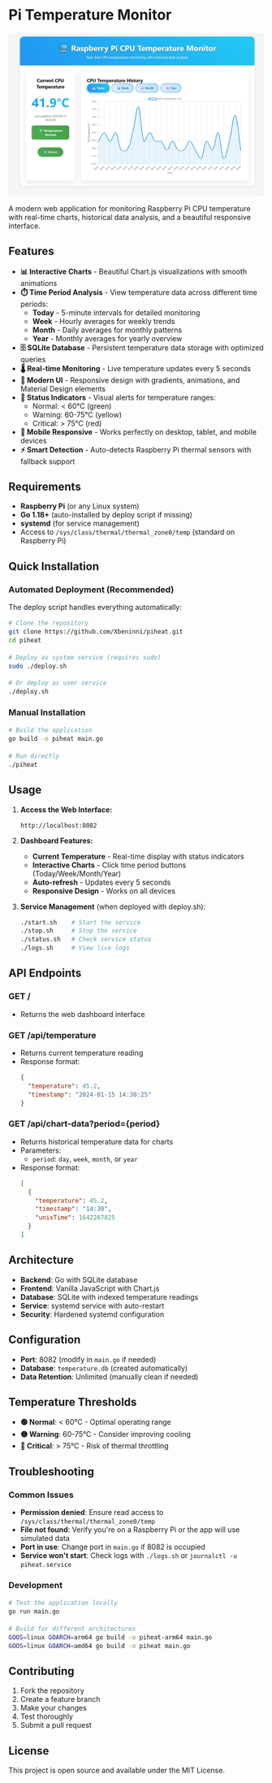 # Pi Temperature Monitor

![Pi Temperature Monitor](screenshots/piheat.jpg)

A modern web application for monitoring Raspberry Pi CPU temperature with real-time charts, historical data analysis, and a beautiful responsive interface.

## Features

- **📊 Interactive Charts** - Beautiful Chart.js visualizations with smooth animations
- **⏱️ Time Period Analysis** - View temperature data across different time periods:
  - **Today** - 5-minute intervals for detailed monitoring
  - **Week** - Hourly averages for weekly trends
  - **Month** - Daily averages for monthly patterns
  - **Year** - Monthly averages for yearly overview
- **🗄️ SQLite Database** - Persistent temperature data storage with optimized queries
- **🌡️ Real-time Monitoring** - Live temperature updates every 5 seconds
- **🎨 Modern UI** - Responsive design with gradients, animations, and Material Design elements
- **🚨 Status Indicators** - Visual alerts for temperature ranges:
  - Normal: < 60°C (green)
  - Warning: 60-75°C (yellow) 
  - Critical: > 75°C (red)
- **📱 Mobile Responsive** - Works perfectly on desktop, tablet, and mobile devices
- **⚡ Smart Detection** - Auto-detects Raspberry Pi thermal sensors with fallback support

## Requirements

- **Raspberry Pi** (or any Linux system)
- **Go 1.18+** (auto-installed by deploy script if missing)
- **systemd** (for service management)
- Access to `/sys/class/thermal/thermal_zone0/temp` (standard on Raspberry Pi)

## Quick Installation

### Automated Deployment (Recommended)

The deploy script handles everything automatically:

```bash
# Clone the repository
git clone https://github.com/Xbeninni/piheat.git
cd piheat

# Deploy as system service (requires sudo)
sudo ./deploy.sh

# Or deploy as user service
./deploy.sh
```

### Manual Installation

```bash
# Build the application
go build -o piheat main.go

# Run directly
./piheat
```

## Usage

1. **Access the Web Interface:**
   ```
   http://localhost:8082
   ```

2. **Dashboard Features:**
   - **Current Temperature** - Real-time display with status indicators
   - **Interactive Charts** - Click time period buttons (Today/Week/Month/Year)
   - **Auto-refresh** - Updates every 5 seconds
   - **Responsive Design** - Works on all devices

3. **Service Management** (when deployed with deploy.sh):
   ```bash
   ./start.sh    # Start the service
   ./stop.sh     # Stop the service  
   ./status.sh   # Check service status
   ./logs.sh     # View live logs
   ```

## API Endpoints

### GET /
- Returns the web dashboard interface

### GET /api/temperature
- Returns current temperature reading
- Response format:
  ```json
  {
    "temperature": 45.2,
    "timestamp": "2024-01-15 14:30:25"
  }
  ```

### GET /api/chart-data?period={period}
- Returns historical temperature data for charts
- Parameters:
  - `period`: `day`, `week`, `month`, or `year`
- Response format:
  ```json
  [
    {
      "temperature": 45.2,
      "timestamp": "14:30",
      "unixTime": 1642267825
    }
  ]
  ```

## Architecture

- **Backend**: Go with SQLite database
- **Frontend**: Vanilla JavaScript with Chart.js
- **Database**: SQLite with indexed temperature readings
- **Service**: systemd service with auto-restart
- **Security**: Hardened systemd configuration

## Configuration

- **Port**: 8082 (modify in `main.go` if needed)
- **Database**: `temperature.db` (created automatically)
- **Data Retention**: Unlimited (manually clean if needed)

## Temperature Thresholds

- **🟢 Normal**: < 60°C - Optimal operating range
- **🟡 Warning**: 60-75°C - Consider improving cooling
- **🔴 Critical**: > 75°C - Risk of thermal throttling

## Troubleshooting

### Common Issues

- **Permission denied**: Ensure read access to `/sys/class/thermal/thermal_zone0/temp`
- **File not found**: Verify you're on a Raspberry Pi or the app will use simulated data
- **Port in use**: Change port in `main.go` if 8082 is occupied
- **Service won't start**: Check logs with `./logs.sh` or `journalctl -u piheat.service`

### Development

```bash
# Test the application locally
go run main.go

# Build for different architectures
GOOS=linux GOARCH=arm64 go build -o piheat-arm64 main.go
GOOS=linux GOARCH=amd64 go build -o piheat main.go
```

## Contributing

1. Fork the repository
2. Create a feature branch
3. Make your changes
4. Test thoroughly
5. Submit a pull request

## License

This project is open source and available under the MIT License.